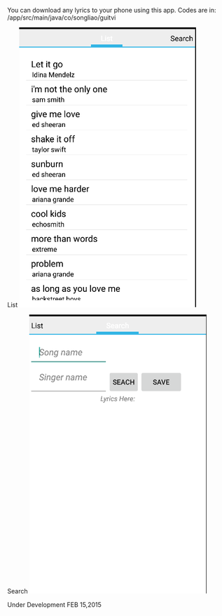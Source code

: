 You can download any lyrics to your phone using this app.
Codes are in:    /app/src/main/java/co/songliao/guitvi

List
![ScreenShot](screenshot1.png)

Search
![ScreenShot](screenshot2.png)

Under Development FEB 15,2015